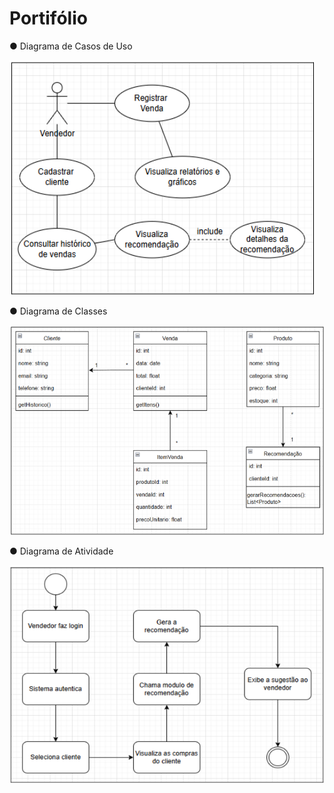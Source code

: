 # Portifólio

● Diagrama de Casos de Uso

![alt text](image.png)

● Diagrama de Classes

![alt text](image3.png)

● Diagrama de Atividade

![alt text](image2.png)